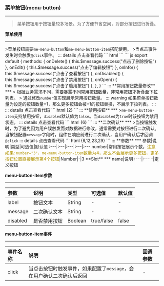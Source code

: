 ### 菜单按钮(menu-button) 

***  
>菜单按钮用于按钮量较多场景。为了方便节省空间，对部分按钮进行折叠。  

**菜单使用** 
***
<MenuButton-default/>
>菜单按钮需要<code>me-menu-button</code>和<code>me-menu-button-item</code>搭配使用。  
>当点击事件发生时会触发<code>@click</code>事件。
::: details 点击查看代码 
``` html
<template>
  <me-menu-button>
    <me-menu-button-item
      label="编辑"
      @click="onEdit"
    >
    </me-menu-button-item>
    <me-menu-button-item
      label="删除"
      @click="onDelete"
    >
    </me-menu-button-item>
    <me-menu-button-item
      label="查看"
      @click="onInfo"
    >
    </me-menu-button-item>
    <me-menu-button-item
      label="禁用"
      @click="onDisabled"
    >
    </me-menu-button-item>
    <me-menu-button-item
      label="启用"
      @click="onOpen"
    >
    </me-menu-button-item>
  </me-menu-button>
</template>
``` 
``` js
export default {
  methods: {
    onDelete() {
      this.$message.success("点击了删除按钮")
    },
    onEdit() {
      this.$message.success("点击了编辑按钮")
    },
    onInfo() {
      this.$message.success("点击了查看按钮")
    },
    onDisabled() {
      this.$message.success("点击了禁用按钮")
    },
    onOpen() {
      this.$message.success("点击了启用按钮")
    },
  },
}
```
:::  
**常用按钮数量修改** 
***  
> 根据业务需求不同，需要暴露不同常用按钮数量，非常用按钮才折叠至下拉列表。  
> 通过修改<code>number</code>值实现展示常用按钮数量。  

<MenuButton-number/>  
::: warning  
如果菜单按钮数量为设定的按钮数量+1，那么更多按钮会被+1的按钮替换，不展示下拉列表。
:::
::: details 点击查看代码 
``` html {2}
<template>
  <me-menu-button :number="2">
    <me-menu-button-item
      label="编辑"
      @click="onEdit"
    >
    </me-menu-button-item>
    <me-menu-button-item
      label="删除"
      @click="onDelete"
    >
    </me-menu-button-item>
    <me-menu-button-item
      label="查看"
      @click="onInfo"
    >
    </me-menu-button-item>
    <me-menu-button-item
      label="禁用"
      @click="onDisabled"
    >
    </me-menu-button-item>
    <me-menu-button-item
      label="启用"
      @click="onOpen"
    >
    </me-menu-button-item>
  </me-menu-button>
</template>
``` 
:::  
**禁用按钮** 
***  
><code>me-menu-button-item</code>支持禁用按钮，<code>disabled</code>默认值为<code>false</code>。当<code>disabled</code>为<code>true</code>时该按钮为禁用状态。  
<MenuButton-disabled/>  
::: details 点击查看代码 
``` html {6}
<template>
  <me-menu-button>
    <me-menu-button-item
      label="编辑"
      @click="onEdit"
      :disabled="true"
    >
    </me-menu-button-item>
    <me-menu-button-item
      label="删除"
      @click="onDelete"
    >
    </me-menu-button-item>
    <me-menu-button-item
      label="查看"
      @click="onInfo"
    >
    </me-menu-button-item>
    <me-menu-button-item
      label="禁用"
      @click="onDisabled"
    >
    </me-menu-button-item>
    <me-menu-button-item
      label="启用"
      @click="onOpen"
    >
    </me-menu-button-item>
  </me-menu-button>
</template>
``` 
:::  
**二次确认** 
***  
>当按钮触发时，为了避免因为用户误触发而对数据进行修改，通常需要对按钮进行二次确认。当按钮配置<code>message</code>字段时，组件在响应前进行二次确认，当用户确认后才回调<code>@click</code> 
  
<MenuButton-confirm/>  
::: details 点击查看代码 
``` html {6,12,23,29}
<template>
  <me-menu-button>
    <me-menu-button-item
      label="编辑"
      @click="onEdit"
      message="确定进入编辑页面？"
    >
    </me-menu-button-item>
    <me-menu-button-item
      label="删除"
      @click="onDelete"
      message="确定删除该数据吗?"
    >
    </me-menu-button-item>
    <me-menu-button-item
      label="查看"
      @click="onInfo"
    >
    </me-menu-button-item>
    <me-menu-button-item
      label="禁用"
      @click="onDisabled"
      message="确定禁用该数据？"
    >
    </me-menu-button-item>
    <me-menu-button-item
      label="启用"
      @click="onOpen"
      message="确定启用该数据？"
    >
    </me-menu-button-item>
  </me-menu-button>
</template>
``` 
:::  
**参数**
***
参数|说明|类型|可选值|默认值
:---|:---|:---|:---|:---
number|常用按钮展示个数，<font color="#b29400">注意如果<code>:number="3"</code>，<code>me-menu-button-item</code>数量为4，那么不会展示更多按钮，更多按钮位置直接展示第4个按钮</font>|Number|-|3  
**Slot**
***
name|说明
:---|:---
-|定义按钮  

**menu-button-item参数**
***
参数|说明|类型|可选值|默认值
:---|:---|:---|:---|:---
label|按钮文本|String|-|-  
message|二次确认文本|String|-|-  
disabled|是否禁用按钮|Boolean|true/false|false 

**menu-button-item事件**
***
事件名称|说明|回调参数
:---|:---|:---
click|当点击按钮时触发事件，如果配置了<code>message</code>，会在用户确认二次确认后返回| - 